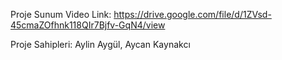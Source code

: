 Proje Sunum Video Link: https://drive.google.com/file/d/1ZVsd-45cmaZOfhnk118QIr7Bjfv-GqN4/view




Proje Sahipleri: Aylin Aygül, Aycan Kaynakcı
